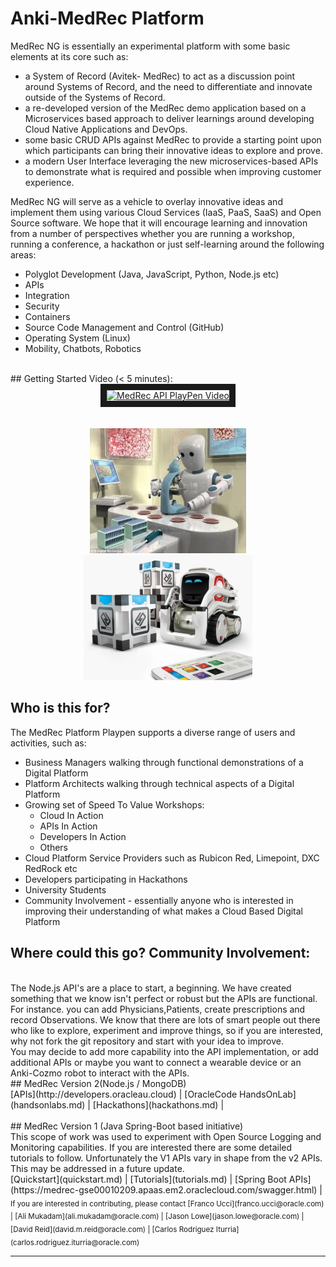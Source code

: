 **Anki-MedRec Platform**
===================


MedRec NG is essentially an experimental platform with some basic elements at its core such as:
 
- a System of Record (Avitek- MedRec) to act as a discussion point around Systems of Record, and the need to differentiate and innovate outside of the Systems of Record.
- a re-developed version of the MedRec demo application based on a Microservices based approach to deliver learnings around developing Cloud Native Applications and DevOps.
- some basic CRUD APIs against MedRec to provide a starting point upon which participants can bring their innovative ideas to explore and prove.
- a modern User Interface leveraging the new microservices-based APIs to demonstrate what is required and possible when improving customer experience.


MedRec NG will serve as a vehicle to overlay innovative ideas and implement them using various Cloud Services (IaaS, PaaS, SaaS) and Open Source software. We hope that it will encourage learning and innovation from a number of perspectives whether you are running a workshop, running a conference, a hackathon or just self-learning around the following areas:

- Polyglot Development (Java, JavaScript, Python, Node.js etc)
- APIs
- Integration
- Security
- Containers
- Source Code Management and Control (GitHub)
- Operating System (Linux)
- Mobility, Chatbots, Robotics
<br>
## Getting Started Video (< 5 minutes):
<br>
<center>
<a href="http://www.youtube.com/watch?feature=player_embedded&v=MDGg1r9CtCw&t=27s" rel="nofollow noreferrer" title="MedRec API PlayPen Video"><img src="https://img.youtube.com/vi/MDGg1r9CtCw/3.jpg" alt="MedRec API PlayPen Video" width="360" height="240" border="10"/></a>
</center>
<br>
<br>

<center>
 <img src="./assets/img/robotmedicine.jpg" width="250" height="200"><img src="./assets/img/cozmoanki.jpg"  width="270" height="200">
</center>

## Who is this for?

The MedRec Platform Playpen supports a diverse range of users and activities, such as:

-	Business Managers walking through functional demonstrations of a Digital Platform
-	Platform Architects walking through technical aspects of a Digital Platform
- 	Growing set of Speed To Value Workshops:
    - Cloud In Action
    - APIs In Action
    - Developers In Action
    - Others
-	Cloud Platform Service Providers such as Rubicon Red, Limepoint, DXC RedRock etc
-	Developers participating in Hackathons
-	University Students
-	Community Involvement - essentially anyone who is interested in improving their understanding of what makes a Cloud Based Digital Platform

## Where could this go? Community Involvement:
<br>
The Node.js API's are a place to start, a beginning. We have created something that we know isn't perfect or robust but the APIs are functional. For instance. you can add Physicians,Patients, create prescriptions and record Observations. We know that there are lots of smart people out there who like to explore, experiment and improve things, so if you are interested, why not fork the git repository and start with your idea to improve. 
<br>
You may decide to add more capability into the API implementation, or add additional APIs or maybe you want to connect a wearable device or an Anki-Cozmo robot to interact with the APIs. 
<br>
## MedRec Version 2(Node.js / MongoDB)
<br>
[APIs](http://developers.oracleau.cloud) |
[OracleCode HandsOnLab](handsonlabs.md) | [Hackathons](hackathons.md) |
<br>
<br>
## MedRec Version 1 (Java Spring-Boot based initiative)
<br>
This scope of work was used to experiment with Open Source Logging and Monitoring capabilities.
If you are interested there are some detailed tutorials to follow.
Unfortunately the V1 APIs vary in shape from the v2 APIs. This may be addressed in a future update.
<br>
[Quickstart](quickstart.md)  | [Tutorials](tutorials.md) | 
[Spring Boot APIs](https://medrec-gse00010209.apaas.em2.oraclecloud.com/swagger.html) | 
<br>
<sub> If you are interested in contributing, please contact [Franco Ucci](franco.ucci@oracle.com) | [Ali Mukadam](ali.mukadam@oracle.com) | [Jason Lowe](jason.lowe@oracle.com) | [David Reid](david.m.reid@oracle.com) | [Carlos Rodriguez Iturria](carlos.rodriguez.iturria@oracle.com)</sub>

<hr/>

